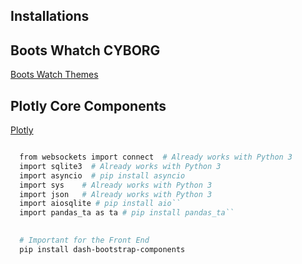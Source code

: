 ## Installations

## Boots Whatch CYBORG
[Boots Watch Themes](https://bootswatch.com/cyborg/)

## Plotly Core Components
[Plotly](https://dash.plotly.com/dash-core-components/interval)

```bash

  from websockets import connect  # Already works with Python 3
  import sqlite3  # Already works with Python 3
  import asyncio  # pip install asyncio
  import sys    # Already works with Python 3
  import json   # Already works with Python 3
  import aiosqlite # pip install aio``
  import pandas_ta as ta # pip install pandas_ta``
  

  # Important for the Front End
  pip install dash-bootstrap-components

```